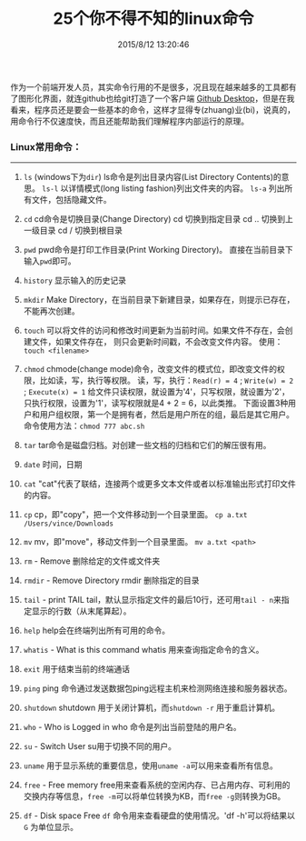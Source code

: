 ﻿---
title: 25个你不得不知的linux命令
date: 2015/8/12 13:20:46
---

作为一个前端开发人员，其实命令行用的不是很多，况且现在越来越多的工具都有了图形化界面，就连github也给git打造了一个客户端 [Github Desktop](https://desktop.github.com/)，但是在我看来，程序员还是要会一些基本的命令，这样才显得专(zhuang)业(bi)，说真的，用命令行不仅速度快，而且还能帮助我们理解程序内部运行的原理。

<!-- more -->

### Linux常用命令：
---

1. `ls` (windows下为`dir`)
ls命令是列出目录内容(List Directory Contents)的意思。
`ls-l` 以详情模式(long listing fashion)列出文件夹的内容。
`ls-a` 列出所有文件，包括隐藏文件。

2. `cd`
cd命令是切换目录(Change Directory)
cd <path> 切换到指定目录
cd .. 切换到上一级目录
cd / 切换到根目录

3. `pwd`
pwd命令是打印工作目录(Print Working Directory)。
直接在当前目录下输入`pwd`即可。

4. `history`
显示输入的历史记录

5. `mkdir`
Make Directory，在当前目录下新建目录，如果存在，则提示已存在，不能再次创建。

6. `touch`
可以将文件的访问和修改时间更新为当前时间。如果文件不存在，会创建文件，如果文件存在，
则只会更新时间戳，不会改变文件内容。
使用：`touch <filename>`

7. `chmod` 
chmode(change mode)命令，改变文件的模式位，即改变文件的权限，比如读，写，执行等权限。
读，写，执行：`Read(r) = 4` ; `Write(w) = 2` ; `Execute(x) = 1`
给文件只读权限，就设置为'4'，只写权限，就设置为'2'，只执行权限，设置为'1'，读写权限就是4 + 2 = 6，以此类推。
下面设置3种用户和用户组权限，第一个是拥有者，然后是用户所在的组，最后是其它用户。
命令使用方法：`chmod 777 abc.sh`

8. `tar` 
tar命令是磁盘归档。对创建一些文档的归档和它们的解压很有用。

9. `date`
时间，日期

10. `cat`
"cat"代表了联结，连接两个或更多文本文件或者以标准输出形式打印文件的内容。

11. `cp`
cp，即"copy"，把一个文件移动到一个目录里面。
`cp a.txt /Users/vince/Downloads`

12. `mv`
mv，即"move"，移动文件到一个目录里面。
`mv a.txt <path>`

13. `rm` - Remove
 删除给定的文件或文件夹

14. `rmdir` - Remove Directory
rmdir 删除指定的目录

15. `tail` - print TAIL
tail，默认显示指定文件的最后10行，还可用`tail - n`来指定显示的行数（从末尾算起）。

16. `help`
help会在终端列出所有可用的命令。

17. `whatis` - What is this command
whatis 用来查询指定命令的含义。

18. `exit`
用于结束当前的终端通话

19. `ping`
ping 命令通过发送数据包ping远程主机来检测网络连接和服务器状态。

20. `shutdown` 
shutdown 用于关闭计算机，而`shutdown -r` 用于重启计算机。

21. `who` - Who is Logged in
who 命令是列出当前登陆的用户名。

22. `su` - Switch User
su用于切换不同的用户。

23. `uname`
用于显示系统的重要信息，使用`uname -a`可以用来查看所有信息。

24. `free` - Free memory
free用来查看系统的空闲内存、已占用内存、可利用的交换内存等信息，`free -m`可以将单位转换为KB，而`free -g`则转换为GB。

25. `df` - Disk space Free
`df` 命令用来查看硬盘的使用情况。'df -h'可以将结果以 `G` 为单位显示。
